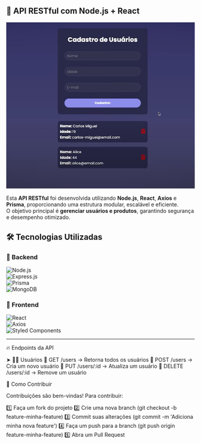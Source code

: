 ## 🚀 API RESTful com Node.js + React 

![Descrição da Imagem](Back-end/Front-end/my-vue-app/src/assets/minha-imagem.png)

Esta **API RESTful** foi desenvolvida utilizando **Node.js**, **React**, **Axios** e **Prisma**, proporcionando uma estrutura modular, escalável e eficiente.  
O objetivo principal é **gerenciar usuários e produtos**, garantindo segurança e desempenho otimizado.  

## 🛠️ Tecnologias Utilizadas  

### 🔹 Backend  
![Node.js](https://img.shields.io/badge/Node.js-16.0-green)  
![Express.js](https://img.shields.io/badge/Express.js-4.x-yellow)  
![Prisma](https://img.shields.io/badge/Prisma-v2.29.0-blue)  
![MongoDB](https://img.shields.io/badge/MongoDB-13.0-blue)  

### 🔹 Frontend  
![React](https://img.shields.io/badge/React-17.0-blue)  
![Axios](https://img.shields.io/badge/Axios-0.21.1-blue)  
![Styled Components](https://img.shields.io/badge/Styled_Components-v5.x-blue)  

---

🔥 Endpoints da API

➤ 🧑‍💼 Usuários
📌 GET /users → Retorna todos os usuários
📌 POST /users → Cria um novo usuário
📌 PUT /users/:id → Atualiza um usuário
📌 DELETE /users/:id → Remove um usuário

🤝 Como Contribuir

Contribuições são bem-vindas! Para contribuir:

1️⃣ Faça um fork do projeto
2️⃣ Crie uma nova branch (git checkout -b feature-minha-feature)
3️⃣ Commit suas alterações (git commit -m 'Adiciona minha nova feature')
4️⃣ Faça um push para a branch (git push origin feature-minha-feature)
5️⃣ Abra um Pull Request

